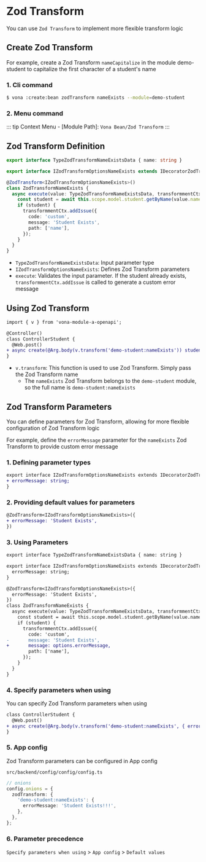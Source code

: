 # Zod Transform

You can use `Zod Transform` to implement more flexible transform logic

## Create Zod Transform

For example, create a Zod Transform `nameCapitalize` in the module demo-student to capitalize the first character of a student's name

### 1. Cli command

``` bash
$ vona :create:bean zodTransform nameExists --module=demo-student
```

### 2. Menu command

::: tip
Context Menu - [Module Path]: `Vona Bean/Zod Transform`
:::

## Zod Transform Definition

``` typescript
export interface TypeZodTransformNameExistsData { name: string }

export interface IZodTransformOptionsNameExists extends IDecoratorZodTransformOptions {}

@ZodTransform<IZodTransformOptionsNameExists>()
class ZodTransformNameExists {
  async execute(value: TypeZodTransformNameExistsData, transformmentCtx: TypeTransformmentCtx, _options: IZodTransformOptionsNameExists) {
    const student = await this.scope.model.student.getByName(value.name);
    if (student) {
      transformmentCtx.addIssue({
        code: 'custom',
        message: 'Student Exists',
        path: ['name'],
      });
    }
  }
}
```

- `TypeZodTransformNameExistsData`: Input parameter type
- `IZodTransformOptionsNameExists`: Defines Zod Transform parameters
- `execute`: Validates the input parameter. If the student already exists, `transformmentCtx.addIssue` is called to generate a custom error message

## Using Zod Transform

``` diff
import { v } from 'vona-module-a-openapi';

@Controller()
class ControllerStudent {
  @Web.post()
+ async create(@Arg.body(v.transform('demo-student:nameExists')) student: DtoStudentCreate) {}
}
```

- `v.transform`: This function is used to use Zod Transform. Simply pass the Zod Transform name
  - The `nameExists` Zod Transform belongs to the `demo-student` module, so the full name is `demo-student:nameExists`

## Zod Transform Parameters

You can define parameters for Zod Transform, allowing for more flexible configuration of Zod Transform logic

For example, define the `errorMessage` parameter for the `nameExists` Zod Transform to provide custom error message

### 1. Defining parameter types

``` diff
export interface IZodTransformOptionsNameExists extends IDecoratorZodTransformOptions {
+ errorMessage: string;
}
```

### 2. Providing default values ​​for parameters

``` diff
@ZodTransform<IZodTransformOptionsNameExists>({
+ errorMessage: 'Student Exists',
})
```

### 3. Using Parameters

``` diff
export interface TypeZodTransformNameExistsData { name: string }

export interface IZodTransformOptionsNameExists extends IDecoratorZodTransformOptions {
  errorMessage: string;
}

@ZodTransform<IZodTransformOptionsNameExists>({
  errorMessage: 'Student Exists',
})
class ZodTransformNameExists {
  async execute(value: TypeZodTransformNameExistsData, transformmentCtx: TypeTransformmentCtx, options: IZodTransformOptionsNameExists) {
    const student = await this.scope.model.student.getByName(value.name);
    if (student) {
      transformmentCtx.addIssue({
        code: 'custom',
-       message: 'Student Exists',
+       message: options.errorMessage,
        path: ['name'],
      });
    }
  }
}
```

### 4. Specify parameters when using

You can specify Zod Transform parameters when using

``` diff
class ControllerStudent {
  @Web.post()
+ async create(@Arg.body(v.transform('demo-student:nameExists', { errorMessage: 'Student Exists!!!' })) student: DtoStudentCreate) {}
}
```

### 5. App config

Zod Transform parameters can be configured in App config

`src/backend/config/config/config.ts`

``` typescript
// onions
config.onions = {
  zodTransform: {
    'demo-student:nameExists': {
      errorMessage: 'Student Exists!!!',
    },
  },
};
```

### 6. Parameter precedence

`Specify parameters when using` > `App config` > `Default values`
